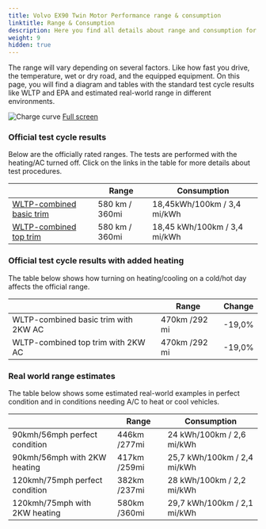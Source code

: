 ```yaml
---
title: Volvo EX90 Twin Motor Performance range & consumption
linktitle: Range & Consumption
description: Here you find all details about range and consumption for Volvo EX90 Twin Motor Performance.
weight: 9
hidden: true
---
```

<!-- markdownlint-disable MD033 -->
<object type="image/svg+xml" data="../modelnavigation.svg"></object>

The range will vary depending on several factors. Like how fast you drive, the temperature, wet or dry road, and the equipped equipment. On this page, you will find a diagram and tables with the standard test cycle results like WLTP and EPA and estimated real-world range in different environments. 

![Charge curve](../range.svg  "Range information")
[Full screen](../range.svg)

### Official test cycle results

Below are the officially rated ranges. The tests are performed with the heating/AC turned off. Click on the links in the table for more details about test procedures. 

| | Range  | Consumption  |
|----|-----|------|
| [WLTP-combined basic trim](../../../../../guides/understandingrange/wltp/) | 580 km / 360mi |18,45kWh/100km / 3,4 mi/kWh | 
| [WLTP-combined top trim](../../../../../guides/understandingrange/wltp/) | 580 km / 360mi | 18,45 kWh/100km / 3,4 mi/kWh | 

### Official test cycle results with added heating

The table below shows how turning on heating/cooling on a cold/hot day affects the official range. 

| | Range  | Change  |
|----|-----|------|
| WLTP-combined basic trim with 2KW AC | 470km /292 mi | -19,0%|
| WLTP-combined top trim with 2KW AC | 470km /292 mi | -19,0%|

### Real world range estimates

The table below shows some estimated real-world examples in perfect condition and in conditions needing A/C to heat or cool vehicles. 

| | Range  | Consumption  |
|----|-----|------|
| 90kmh/56mph perfect condition | 446km /277mi| 24 kWh/100km / 2,6 mi/kWh |
| 90kmh/56mph with 2KW heating | 417km /259mi| 25,7 kWh/100km / 2,4 mi/kWh |
| 120kmh/75mph perfect condition | 382km /237mi| 28 kWh/100km / 2,2 mi/kWh |
| 120kmh/75mph with 2KW heating | 580km /360mi| 29,7 kWh/100km / 2,1 mi/kWh |
